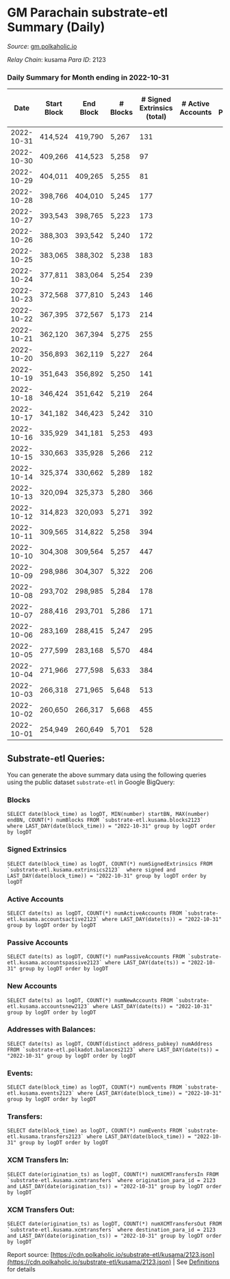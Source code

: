 # GM Parachain substrate-etl Summary (Daily)

_Source_: [gm.polkaholic.io](https://gm.polkaholic.io)

*Relay Chain*: kusama
*Para ID*: 2123



### Daily Summary for Month ending in 2022-10-31


| Date | Start Block | End Block | # Blocks | # Signed Extrinsics (total) | # Active Accounts | # Passive | # New | # Addresses with Balances | # Events | # Transfers | # XCM Transfers In | # XCM Transfers Out | Issues | 
| ---- | ----------- | --------- | -------- | --------------------------- | ----------------- | --------- | ----- | ------------------------- | -------- | ----------- | ------------------ | ------------------- | ------ |
| 2022-10-31 | 414,524 | 419,790 | 5,267 | 131 |  |  |  | 9,083 | 13,864 | 1,672  |   |   |  |
| 2022-10-30 | 409,266 | 414,523 | 5,258 | 97 |  |  |  |  | 12,888 | 1,084  |   |   |  |
| 2022-10-29 | 404,011 | 409,265 | 5,255 | 81 |  |  |  |  | 11,895 | 561  |   |   |  |
| 2022-10-28 | 398,766 | 404,010 | 5,245 | 177 |  |  |  |  | 14,987 | 2,325  |   |   |  |
| 2022-10-27 | 393,543 | 398,765 | 5,223 | 173 |  |  |  |  | 13,777 | 1,589  |   |   |  |
| 2022-10-26 | 388,303 | 393,542 | 5,240 | 172 |  |  |  |  | 15,654 | 2,302  |   |   |  |
| 2022-10-25 | 383,065 | 388,302 | 5,238 | 183 |  |  |  |  | 16,213 | 2,670  |   |   |  |
| 2022-10-24 | 377,811 | 383,064 | 5,254 | 239 |  |  |  |  | 15,247 | 2,376  |   |   |  |
| 2022-10-23 | 372,568 | 377,810 | 5,243 | 146 |  |  |  |  | 13,990 | 1,767  |   |   |  |
| 2022-10-22 | 367,395 | 372,567 | 5,173 | 214 |  |  |  |  | 15,447 | 2,264  |   |   |  |
| 2022-10-21 | 362,120 | 367,394 | 5,275 | 255 |  |  |  |  | 15,520 | 2,214  |   |   |  |
| 2022-10-20 | 356,893 | 362,119 | 5,227 | 264 |  |  |  |  | 16,079 | 2,724  |   |   |  |
| 2022-10-19 | 351,643 | 356,892 | 5,250 | 141 |  |  |  |  | 14,460 | 2,282  |   |   |  |
| 2022-10-18 | 346,424 | 351,642 | 5,219 | 264 |  |  |  |  | 16,394 | 2,865  |   |   |  |
| 2022-10-17 | 341,182 | 346,423 | 5,242 | 310 |  |  |  |  | 19,243 | 3,579  |   |   |  |
| 2022-10-16 | 335,929 | 341,181 | 5,253 | 493 |  |  |  |  | 19,641 | 2,571  |   |   |  |
| 2022-10-15 | 330,663 | 335,928 | 5,266 | 212 |  |  |  |  | 16,864 | 1,882  |   |   |  |
| 2022-10-14 | 325,374 | 330,662 | 5,289 | 182 |  |  |  |  | 18,495 | 2,507  |   |   |  |
| 2022-10-13 | 320,094 | 325,373 | 5,280 | 366 |  |  |  |  | 17,621 | 3,023  |   |   |  |
| 2022-10-12 | 314,823 | 320,093 | 5,271 | 392 |  |  |  |  | 26,758 | 3,814  |   |   |  |
| 2022-10-11 | 309,565 | 314,822 | 5,258 | 394 |  |  |  |  | 23,431 | 3,996  |   |   |  |
| 2022-10-10 | 304,308 | 309,564 | 5,257 | 447 |  |  |  |  | 20,342 | 3,280  |   |   |  |
| 2022-10-09 | 298,986 | 304,307 | 5,322 | 206 |  |  |  |  | 16,552 | 2,089  |   |   |  |
| 2022-10-08 | 293,702 | 298,985 | 5,284 | 178 |  |  |  |  | 14,685 | 1,935  |   |   |  |
| 2022-10-07 | 288,416 | 293,701 | 5,286 | 171 |  |  |  |  | 18,401 | 2,492  |   |   |  |
| 2022-10-06 | 283,169 | 288,415 | 5,247 | 295 |  |  |  |  | 21,281 | 4,318  |   |   |  |
| 2022-10-05 | 277,599 | 283,168 | 5,570 | 484 |  |  |  |  | 24,217 | 3,672  |   |   |  |
| 2022-10-04 | 271,966 | 277,598 | 5,633 | 384 |  |  |  |  | 21,223 | 4,301  |   |   |  |
| 2022-10-03 | 266,318 | 271,965 | 5,648 | 513 |  |  |  |  | 27,702 | 4,679  |   |   |  |
| 2022-10-02 | 260,650 | 266,317 | 5,668 | 455 |  |  |  |  | 24,776 | 3,983  |   |   |  |
| 2022-10-01 | 254,949 | 260,649 | 5,701 | 528 |  |  |  |  | 22,232 | 4,175  |   |   |  |

## Substrate-etl Queries:
You can generate the above summary data using the following queries using the public dataset `substrate-etl` in Google BigQuery:


### Blocks
```
SELECT date(block_time) as logDT, MIN(number) startBN, MAX(number) endBN, COUNT(*) numBlocks FROM `substrate-etl.kusama.blocks2123`  where LAST_DAY(date(block_time)) = "2022-10-31" group by logDT order by logDT
```


### Signed Extrinsics
```
SELECT date(block_time) as logDT, COUNT(*) numSignedExtrinsics FROM `substrate-etl.kusama.extrinsics2123`  where signed and LAST_DAY(date(block_time)) = "2022-10-31" group by logDT order by logDT
```


### Active Accounts
```
SELECT date(ts) as logDT, COUNT(*) numActiveAccounts FROM `substrate-etl.kusama.accountsactive2123` where LAST_DAY(date(ts)) = "2022-10-31" group by logDT order by logDT
```


### Passive Accounts
```
SELECT date(ts) as logDT, COUNT(*) numPassiveAccounts FROM `substrate-etl.kusama.accountspassive2123` where LAST_DAY(date(ts)) = "2022-10-31" group by logDT order by logDT
```


### New Accounts
```
SELECT date(ts) as logDT, COUNT(*) numNewAccounts FROM `substrate-etl.kusama.accountsnew2123` where LAST_DAY(date(ts)) = "2022-10-31" group by logDT order by logDT
```


### Addresses with Balances:
```
SELECT date(ts) as logDT, COUNT(distinct address_pubkey) numAddress FROM `substrate-etl.polkadot.balances2123` where LAST_DAY(date(ts)) = "2022-10-31" group by logDT order by logDT
```


### Events:
```
SELECT date(block_time) as logDT, COUNT(*) numEvents FROM `substrate-etl.kusama.events2123` where LAST_DAY(date(block_time)) = "2022-10-31" group by logDT order by logDT
```


### Transfers:
```
SELECT date(block_time) as logDT, COUNT(*) numEvents FROM `substrate-etl.kusama.transfers2123` where LAST_DAY(date(block_time)) = "2022-10-31" group by logDT order by logDT
```


### XCM Transfers In:
```
SELECT date(origination_ts) as logDT, COUNT(*) numXCMTransfersIn FROM `substrate-etl.kusama.xcmtransfers` where origination_para_id = 2123 and LAST_DAY(date(origination_ts)) = "2022-10-31" group by logDT order by logDT
```


### XCM Transfers Out:
```
SELECT date(origination_ts) as logDT, COUNT(*) numXCMTransfersOut FROM `substrate-etl.kusama.xcmtransfers` where destination_para_id = 2123 and LAST_DAY(date(origination_ts)) = "2022-10-31" group by logDT order by logDT
```



Report source: [https://cdn.polkaholic.io/substrate-etl/kusama/2123.json](https://cdn.polkaholic.io/substrate-etl/kusama/2123.json) | See [Definitions](/DEFINITIONS.md) for details
